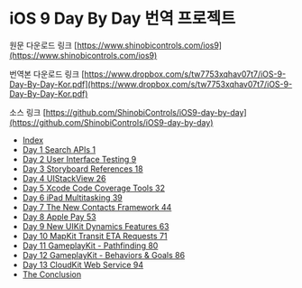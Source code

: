 # iOS 9 Day By Day 번역 프로젝트

원문 다운로드 링크 [https://www.shinobicontrols.com/ios9](https://www.shinobicontrols.com/ios9)

번역본 다운로드 링크 [https://www.dropbox.com/s/tw7753xqhav07t7/iOS-9-Day-By-Day-Kor.pdf](https://www.dropbox.com/s/tw7753xqhav07t7/iOS-9-Day-By-Day-Kor.pdf)

소스 링크 [https://github.com/ShinobiControls/iOS9-day-by-day](https://github.com/ShinobiControls/iOS9-day-by-day)

- [Index](https://github.com/krazyeom/iOS_9_Day_By_Day/blob/master/Index.md)
- [Day 1 Search APIs 1](https://github.com/krazyeom/iOS_9_Day_By_Day/blob/master/day1_Search_APIs.md)
- [Day 2 User Interface Testing  9](https://github.com/krazyeom/iOS_9_Day_By_Day/blob/master/day2_User_Interface_Testing.md)
- [Day 3 Storyboard References 18](https://github.com/krazyeom/iOS_9_Day_By_Day/blob/master/day3_Storyboard_References.md)
- [Day 4 UIStackView 26](https://github.com/krazyeom/iOS_9_Day_By_Day/blob/master/day4_UIStackView.md)
- [Day 5 Xcode Code Coverage Tools 32](https://github.com/krazyeom/iOS_9_Day_By_Day/blob/master/day5_Xcode_Code_Coverage_Tools.md)
- [Day 6 iPad Multitasking 39](https://github.com/krazyeom/iOS_9_Day_By_Day/blob/master/day6_iPad_Multitasking.md)
- [Day 7 The New Contacts Framework  44](https://github.com/krazyeom/iOS_9_Day_By_Day/blob/master/day7_The_New_Contacts_Framework.md)
- [Day 8 Apple Pay 53](https://github.com/krazyeom/iOS_9_Day_By_Day/blob/master/day8_Apple_Pay.md)
- [Day 9 New UIKit Dynamics Features 63](https://github.com/krazyeom/iOS_9_Day_By_Day/blob/master/day9_New_UIKit_Dynamics_Features.md)
- [Day 10  MapKit Transit ETA Requests 71](https://github.com/krazyeom/iOS_9_Day_By_Day/blob/master/day10_MapKit_Transit_ETA_Requests.md)
- [Day 11  GameplayKit - Pathfinding 80](https://github.com/krazyeom/iOS_9_Day_By_Day/blob/master/day11_GameplayKit_-_Pathfinding.md)
- [Day 12  GameplayKit - Behaviors & Goals 86](https://github.com/krazyeom/iOS_9_Day_By_Day/blob/master/day12_GameplayKit_-_Behaviors_Goals.md)
- [Day 13  CloudKit Web Service  94](https://github.com/krazyeom/iOS_9_Day_By_Day/blob/master/day13_CloudKit_Web_Service.md)
- [The Conclusion](https://github.com/krazyeom/iOS_9_Day_By_Day/blob/master/The_Conclusion.md)
